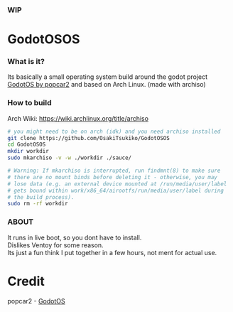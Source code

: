 ### WIP
  
# GodotOSOS
### What is it?
Its basically a small operating system build around the godot project [GodotOS by popcar2](https://github.com/popcar2/GodotOS) and based on Arch Linux. (made with archiso)

### How to build
Arch Wiki: https://wiki.archlinux.org/title/archiso  
  
```bash
# you might need to be on arch (idk) and you need archiso installed
git clone https://github.com/OsakiTsukiko/GodotOSOS
cd GodotOSOS
mkdir workdir
sudo mkarchiso -v -w ./workdir ./sauce/

# Warning: If mkarchiso is interrupted, run findmnt(8) to make sure 
# there are no mount binds before deleting it - otherwise, you may 
# lose data (e.g. an external device mounted at /run/media/user/label 
# gets bound within work/x86_64/airootfs/run/media/user/label during 
# the build process).
sudo rm -rf workdir
```
  
### ABOUT
It runs in live boot, so you dont have to install.  
Dislikes Ventoy for some reason.  
Its just a fun think I put together in a few hours, not ment for actual use.  

# Credit
popcar2 - [GodotOS](https://github.com/popcar2/GodotOS)
